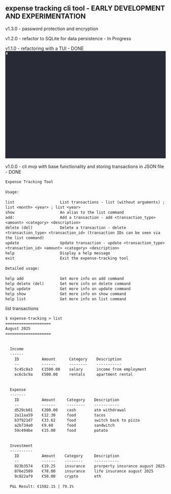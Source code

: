## expense tracking cli tool - EARLY DEVELOPMENT AND EXPERIMENTATION

v1.3.0 - password protection and encryption

v1.2.0 - refactor to SQLite for data persistence - In Progress

v1.1.0 - refactoring with a TUI - DONE
![Recording](assets/recording.gif)

v1.0.0 - cli mvp with base functionality and storing transactions in JSON file - DONE
```
Expense Tracking Tool

Usage:

list                    List transactions - list (without arguments) ; list <month> <year> ; list <year>
show                    An alias to the list command
add:                    Add a transaction - add <transaction_type> <amount> <category> <description>
delete (del)            Delete a transaction - delete <transaction_type> <transaction_id> (transaction IDs can be seen via the list command)
update                  Update transaction - update <transaction_type> <transaction_id> <amount> <category> <description>
help                    Display a help message
exit                    Exit the expense-tracking tool

Detailed usage:

help add                Get more info on add command
help delete (del)       Get more info on delete command
help update             Get more info on update command
help show               Get more info on show command
help list               Get more info on list command
```



list transactions
```
$ expense-tracking > list 
====================
August 2025
====================


  Income
  ------
    ID          Amount      Category    Description
    --          ------      --------    -----------
    5c45c8a3    €1500.00    salary      income from employment
    ec6cbc9a    €500.00     rentals     apartment rental


  Expense
  -------
    ID          Amount     Category    Description
    --          ------     --------    -----------
    d529cb01    €200.00    cash        atm withdrawal
    2a11aa59    €12.30     food        tacos
    b3f921d7    €33.62     food        switch back to pizza
    a2b734a0    €9.68      food        sandwitch
    59c494be    €15.00     food        patato


  Investment
  ----------
    ID          Amount    Category     Description
    --          ------    --------     -----------
    023b3574    €19.25    insurance    prorperty insurance august 2025
    076e2589    €78.00    insurance    life insurance august 2025
    9c022af9    €50.00    crypto       eth

  P&L Result: €1582.15 | 79.1%

```
